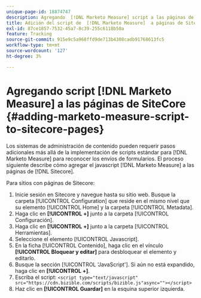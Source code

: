 ```yaml
---
unique-page-id: 18874747
description: Agregando  [!DNL Marketo Measure] script a las páginas de Sitecore - [!DNL Marketo Measure]
title: Adición del script de  [!DNL Marketo Measure]  a páginas de Sitecore
exl-id: 87ce1857-7532-45a7-8c39-255c6118b50a
feature: Tracking
source-git-commit: 915e9c5a968ffd9de713b4308cadb91768613fc5
workflow-type: tm+mt
source-wordcount: '127'
ht-degree: 3%

---
```


# Agregando script [!DNL Marketo Measure] a las páginas de SiteCore {#adding-marketo-measure-script-to-sitecore-pages}

Los sistemas de administración de contenido pueden requerir pasos adicionales más allá de la implementación de scripts estándar para [!DNL Marketo Measure] para reconocer los envíos de formularios. El proceso siguiente describe cómo agregar el javascript [!DNL Marketo Measure] a las páginas de [!DNL Sitecore].

Para sitios con páginas de Sitecore:

1. Inicie sesión en Sitecore y navegue hasta su sitio web. Busque la carpeta [!UICONTROL Configuration] que reside en el mismo nivel que su elemento [!UICONTROL Home] y la carpeta [!UICONTROL Metadata].
1. Haga clic en **[!UICONTROL +]** junto a la carpeta [!UICONTROL Configuración].
1. Haga clic en **[!UICONTROL +]** junto a la carpeta [!UICONTROL Herramientas].
1. Seleccione el elemento [!UICONTROL Javascript].
1. En la ficha [!UICONTROL Contenido], haga clic en el vínculo **[!UICONTROL Bloquear y editar]** para desbloquear el elemento y editarlo.
1. Busque la sección [!UICONTROL &#39;JavaScript&#39;]. Si aún no está expandido, haga clic en **[!UICONTROL +]**.
1. Escriba el script: `<script type="text/javascript" src="https://cdn.bizible.com/scripts/bizible.js"async=""></script>`
1. Haz clic en **[!UICONTROL Guardar]** en la esquina superior izquierda.
